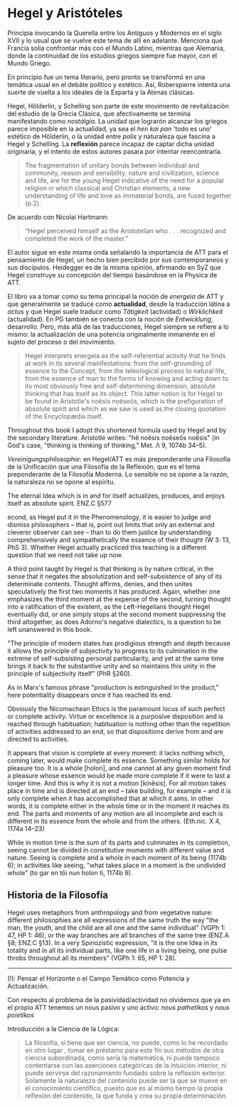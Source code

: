 # Hegel y Aristóteles

Principia invocando la Querella entre los Antiguos y Modernos en el siglo XVII y lo usual que se vuelve este tema de allí en adelante. Menciona que Francía solía confrontar más con el Mundo Latino, mientras que Alemania, donde la continuidad de los estudios griegos siempre fue mayor, con el Mundo Griego. 

En principio fue un tema literario, pero pronto se transformó en una temática usual en el debáte político y estético. Así, Roberspierre intentá una suerte de vuelta a los ideales de la Esparta y la Atenas clásicas.

Hegel, Hölderlin, y Schelling son parte de este movimiento de revitalización del estudio de la Grecia Clásica, que afectivamente se termina manifestando como _nostálgia_. La unidad que lograrón alcanzar los griegos parece imposible en la actualidad, ya sea el _hen kai pan_ 'todo es uno' estético de Hölderlin, o la unidad entre _polis_ y naturaleza que fascina a Hegel y Schelling. La __reflexión__ parece incapaz de captar dicha unidad originaria, y el intento de estos autores pasara por intentar reencontrarla. 

>The fragmentation of unitary bonds between individual and community, reason and sensibility, nature and civilization, science and life, are for the young Hegel indicative of the need for a popular religion in which classical and Christian elements, a new understanding of life and love as immaterial bonds, are fused together (p.2). 

De acuerdo con Nicolai Hartmann:

>“Hegel perceived himself as the Aristotelian who . . . recognized and completed the work of the master.”

El autor sigue en este misma onda señalando la importancia de ATT para el pensamiento de Hegel, un hecho bien percibido por sus contemporaneos y sus discípulos. Heidegger es de la misma opinión, afirmando en SyZ que Hegel construye su concepción del tiempo basándose en la Physica de ATT. 

El libro va a tomar como su tema principal la noción de _energeia_ de ATT y que generalmente se traduce como __actualidad__, desde la traducción látina a _actus_ y que Hegel suele traducir como _Tätigkeit_ (actividad) o _Wirklichkeit_ (actualidad). En PG también se conecta con la noción de _Entwicklung_, desarrollo. Pero, más allá de las traducciones, Hegel siempre se refiere a lo mismo: la actualización de una potencia originalmente inmanente en el sujeto del proceso o del movimiento. 

>Hegel interprets energeia as the self-referential activity that he finds at work in its several manifestations: from the self-grounding of essence to the Concept, from the teleological process to natural life, from the essence of man to the forms of knowing and acting down to its most obviously free and self-determining dimension, absolute thinking that has itself as its object. This latter notion is for Hegel to be found in Aristotle's noêsis noêseôs, which is the prefiguration of absolute spirit and which as we saw is used as the closing quotation of the Encyclopædia itself.

Throughout this book I adopt this shortened formula used by Hegel and by the secondary literature. Aristotle writes: "hê noêsis noêseôs noêsis" (in God's case, "thinking is thinking of thinking," Met. Λ 9, 1074b 34–5).

_Vereinigungsphilosophie_: en Hegel/ATT es más preponderante una Filosofía de la Unificación que una Filosofía de la Reflexión, que es el tema preponderante de la Filosofía Moderna. Lo sensible no se opone a la razón, la naturaleza no se opone al espíritu. 

The eternal Idea which is in and for itself actualizes, produces, and enjoys itself as absolute spirit. ENZ.C §577

econd, as Hegel put it in the Phenomenology, it is easier to judge and dismiss philosophers – that is, point out limits that only an external and cleverer observer can see – than to do them justice by understanding comprehensively and sympathetically the essence of their thought (W 3: 13, PhS 3). Whether Hegel actually practiced this teaching is a different question that we need not take up now.

A third point taught by Hegel is that thinking is by nature critical, in the sense that it negates the absolutization and self-subsistence of any of its determinate contents. Thought affirms, denies, and then unites speculatively the first two moments it has produced. Again, whether one emphasizes the third moment at the expense of the second, turning thought into a ratification of the existent, as the Left-Hegelians thought Hegel eventually did, or one simply stops at the second moment suppressing the third altogether, as does Adorno's negative dialectics, is a question to be left unanswered in this book.

"The principle of modern states has prodigious strength and depth because it allows the principle of subjectivity to progress to its culmination in the extreme of self-subsisting personal particularity, and yet at the same time brings it back to the substantive unity and so maintains this unity in the principle of subjectivity itself" (PhR §260).

As in Marx's famous phrase "production is extinguished in the product," here potentiality disappears once it has reached its end.

Obviously the Nicomachean Ethics is the paramount locus of such perfect or complete activity. Virtue or excellence is a purposive disposition and is reached through habituation; habituation is nothing other than the repetition of activities addressed to an end, so that dispositions derive from and are directed to activities.

It appears that vision is complete at every moment: it lacks nothing which, coming later, would make complete its essence. Something similar holds for pleasure too. It is a whole [holon], and one cannot at any given moment find a pleasure whose essence would be made more complete if it were to last a longer time. And this is why it is not a motion [kinêsis]. For all motion takes place in time and is directed at an end – take building, for example – and it is only complete when it has accomplished that at which it aims. In other words, it is complete either in the whole time or in the moment it reaches its end. The parts and moments of any motion are all incomplete and each is different in its essence from the whole and from the others. (Eth.nic. X 4, 1174a 14–23)

While in motion time is the sum of its parts and culminates in its completion, seeing cannot be divided in constitutive moments with different value and nature. Seeing is complete and a whole in each moment of its being (1174b 6); in activities like seeing, "what takes place in a moment is the undivided whole" (to gar en tôi nun holon ti, 1174b 9).

## Historia de la Filosofía

Hegel uses metaphors from anthropology and from vegetative nature: different philosophies are all expressions of the same truth the way "the man, the youth, and the child are all one and the same individual" (VGPh 1: 47, HP 1: 46), or the way branches are all branches of the same tree (ENZ.A §8; ENZ.C §13). In a very Spinozistic expression, "it is the one Idea in its totality and in all its individual parts, like one life in a living being, one pulse throbs throughout all its members" (VGPh 1: 65, HP 1: 28).


--- 

(!): Pensar el Horizonte o el Campo Temático como Potencia y Actualización. 

Con respecto al problema de la pasividad/actividad no olvidemos que ya en el propio ATT tenemos un nous pasivo y uno activo: _nous pathetikos_ y _nous poietikos_

Introducción a la Ciencia de la Lógica:

>La filosofía, si tiene que ser ciencia, no puede, como lo he recordado en otro lugar , tomar en préstamo para este fin sus métodos de otra ciencia subordinada, como sería la matemática, ni puede tampoco contentarse con las aserciones categóricas de la intuición interior, ni puede servirse del razonamiento fundado sobre la reflexión exterior. Solamente la naturaleza del contenido puede ser la que se mueve en el conocimiento científico, puesto que es al mismo tiempo la propia reflexión del contenido, la que funda y crea su propia determinación.

